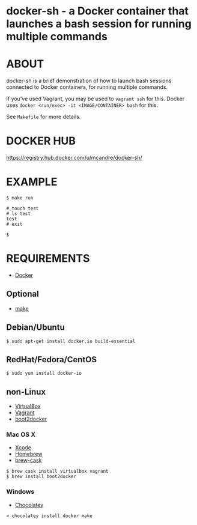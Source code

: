 # docker-sh - a Docker container that launches a bash session for running multiple commands

# ABOUT

docker-sh is a brief demonstration of how to launch bash sessions connected to Docker containers, for running multiple commands.

If you've used Vagrant, you may be used to `vagrant ssh` for this. Docker uses `docker <run/exec> -it <IMAGE/CONTAINER> bash` for this.

See `Makefile` for more details.

# DOCKER HUB

https://registry.hub.docker.com/u/mcandre/docker-sh/

# EXAMPLE

```
$ make run

# touch test
# ls test
test
# exit

$
```

# REQUIREMENTS

* [Docker](https://www.docker.com/)

## Optional

* [make](http://www.gnu.org/software/make/)

## Debian/Ubuntu

```
$ sudo apt-get install docker.io build-essential
```

## RedHat/Fedora/CentOS

```
$ sudo yum install docker-io
```

## non-Linux

* [VirtualBox](https://www.virtualbox.org/)
* [Vagrant](https://www.vagrantup.com/)
* [boot2docker](http://boot2docker.io/)

### Mac OS X

* [Xcode](http://itunes.apple.com/us/app/xcode/id497799835?ls=1&mt=12)
* [Homebrew](http://brew.sh/)
* [brew-cask](http://caskroom.io/)

```
$ brew cask install virtualbox vagrant
$ brew install boot2docker
```

### Windows

* [Chocolatey](https://chocolatey.org/)

```
> chocolatey install docker make
```
